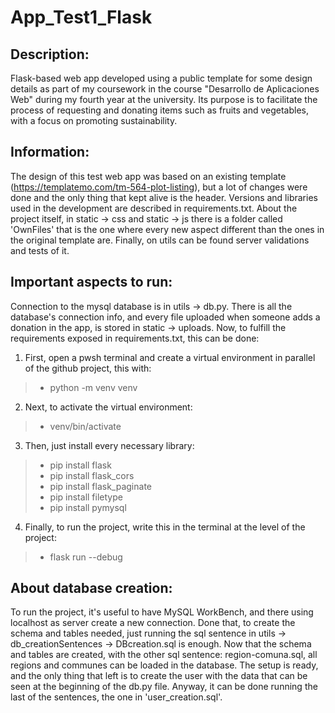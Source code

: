 # App_Test1_Flask
## Description:
Flask-based web app developed using a public template for some design details as part of my coursework in the course "Desarrollo de Aplicaciones Web" during my fourth year at the university. Its purpose is to facilitate the process of requesting and donating items such as fruits and vegetables, with a focus on promoting sustainability.

## Information:
The design of this test web app was based on an existing template (https://templatemo.com/tm-564-plot-listing), but a lot of changes were done and the only thing that kept alive is the header. Versions and libraries used in the development are described in requirements.txt. About the project itself, in static -> css and static -> js there is a folder called 'OwnFiles' that is the one where every new aspect different than the ones in the original template are. Finally, on utils can be found server validations and tests of it.

## Important aspects to run:
Connection to the mysql database is in utils -> db.py. There is all the database's connection info, and every file uploaded when someone adds a donation in the app, is stored in static -> uploads. Now, to fulfill the requirements exposed in requirements.txt, this can be done:

1. First, open a pwsh terminal and create a virtual environment in parallel of the github project, this with:  
>* python -m venv venv
2. Next, to activate the virtual environment:
>* venv/bin/activate
3. Then, just install every necessary library:
>* pip install flask  
>* pip install flask_cors  
>* pip install flask_paginate  
>* pip install filetype  
>* pip install pymysql  
4. Finally, to run the project, write this in the terminal at the level of the project:
>* flask run --debug

## About database creation:
To run the project, it's useful to have MySQL WorkBench, and there using localhost as server create a new connection. Done that, to create the schema and tables needed, just running the sql sentence in utils -> db_creationSentences -> DBcreation.sql is enough. Now that the schema and tables are created, with the other sql sentence: region-comuna.sql, all regions and communes can be loaded in the database. The setup is ready, and the only thing that left is to create the user with the data that can be seen at the beginning of the db.py file. Anyway, it can be done running the last of the sentences, the one in 'user_creation.sql'.